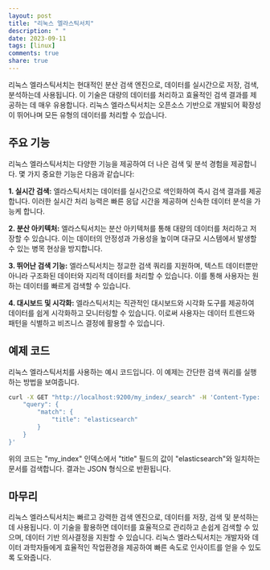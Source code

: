 ```yaml
---
layout: post
title: "리눅스 엘라스틱서치"
description: " "
date: 2023-09-11
tags: [linux]
comments: true
share: true
---
```


리눅스 엘라스틱서치는 현대적인 분산 검색 엔진으로, 데이터를 실시간으로 저장, 검색, 분석하는데 사용됩니다. 이 기술은 대량의 데이터를 처리하고 효율적인 검색 결과를 제공하는 데 매우 유용합니다. 리눅스 엘라스틱서치는 오픈소스 기반으로 개발되어 확장성이 뛰어나며 모든 유형의 데이터를 처리할 수 있습니다.

## 주요 기능

리눅스 엘라스틱서치는 다양한 기능을 제공하여 더 나은 검색 및 분석 경험을 제공합니다. 몇 가지 중요한 기능은 다음과 같습니다:

**1. 실시간 검색:** 엘라스틱서치는 데이터를 실시간으로 색인화하여 즉시 검색 결과를 제공합니다. 이러한 실시간 처리 능력은 빠른 응답 시간을 제공하며 신속한 데이터 분석을 가능케 합니다.

**2. 분산 아키텍처:** 엘라스틱서치는 분산 아키텍처를 통해 대량의 데이터를 처리하고 저장할 수 있습니다. 이는 데이터의 안정성과 가용성을 높이며 대규모 시스템에서 발생할 수 있는 병목 현상을 방지합니다.

**3. 뛰어난 검색 기능:** 엘라스틱서치는 정교한 검색 쿼리를 지원하며, 텍스트 데이터뿐만 아니라 구조화된 데이터와 지리적 데이터를 처리할 수 있습니다. 이를 통해 사용자는 원하는 데이터를 빠르게 검색할 수 있습니다.

**4. 대시보드 및 시각화:** 엘라스틱서치는 직관적인 대시보드와 시각화 도구를 제공하여 데이터를 쉽게 시각화하고 모니터링할 수 있습니다. 이로써 사용자는 데이터 트렌드와 패턴을 식별하고 비즈니스 결정에 활용할 수 있습니다.

## 예제 코드

리눅스 엘라스틱서치를 사용하는 예시 코드입니다. 이 예제는 간단한 검색 쿼리를 실행하는 방법을 보여줍니다. 

```bash
curl -X GET "http://localhost:9200/my_index/_search" -H 'Content-Type: application/json' -d '{
    "query": {
        "match": {
            "title": "elasticsearch"
        }
    }
}'
```

위의 코드는 "my_index" 인덱스에서 "title" 필드의 값이 "elasticsearch"와 일치하는 문서를 검색합니다. 결과는 JSON 형식으로 반환됩니다.

## 마무리

리눅스 엘라스틱서치는 빠르고 강력한 검색 엔진으로, 데이터를 저장, 검색 및 분석하는 데 사용됩니다. 이 기술을 활용하면 데이터를 효율적으로 관리하고 손쉽게 검색할 수 있으며, 데이터 기반 의사결정을 지원할 수 있습니다. 리눅스 엘라스틱서치는 개발자와 데이터 과학자들에게 효율적인 작업환경을 제공하여 빠른 속도로 인사이트를 얻을 수 있도록 도와줍니다.